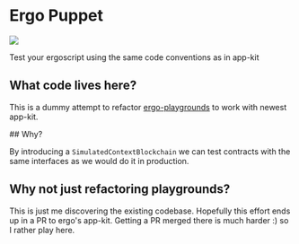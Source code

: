 # Ergo Puppet

![](https://raw.githubusercontent.com/dav009/ergo-puppet/master/puppet.png)

Test your ergoscript using the same code conventions as in app-kit

## What code lives here?

This is a dummy attempt to refactor [ergo-playgrounds](https://github.com/ergoplatform/ergo-playgrounds) to work with newest app-kit. 

## Why?

By introducing a `SimulatedContextBlockchain` we can test contracts with the same interfaces as we would do it in production.

## Why not just refactoring playgrounds?

This is just me discovering the existing codebase.  Hopefully this effort ends up in a PR to ergo's app-kit. Getting a PR merged there is much harder :) so I rather play here.
